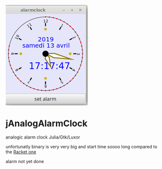 ![splash image](images/jAlarmClock.png)

# jAnalogAlarmClock
analogic alarm clock Julia/Gtk/Luxor    


unfortunatly binary is very very big and start time soooo long compared to the [Racket one](https://github.com/nodrygo/RktAlarmClock) 


alarm not yet done

